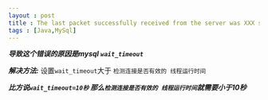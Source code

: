 ```yaml
---
layout : post
title : The last packet successfully received from the server was XXX seconds ago
tags : [Java,MySql]
---
```


***导致这个错误的原因是mysql `wait_timeout`***

***解决方法:*** 设置`wait_timeout`大于 `检测连接是否有效的 线程运行时间`

***比方说`wait_timeout=10秒` 那么`检测连接是否有效的 线程运行时间`就需要小于10秒***

